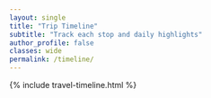 ```yaml
---
layout: single
title: "Trip Timeline"
subtitle: "Track each stop and daily highlights"
author_profile: false
classes: wide
permalink: /timeline/
---
```


{% include travel-timeline.html %}
